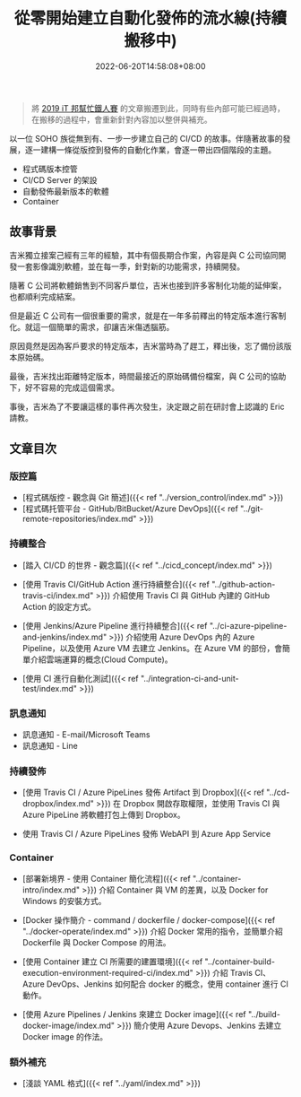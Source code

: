 ﻿---
title: 從零開始建立自動化發佈的流水線(持續搬移中)
description: 這是一位 SOHO 族從無到有、一步一步建立自己的 CI/CD 的故事。隨著故事的推進，將逐一提及版控、測試、訊息通知、CI/CD、Container 等概念，最終將其串接為一條自動化發佈的流水線。
keywords:
  - CI/CD
  - version control
  - Docker
  - 版控
categories:
  - 系列文章
date: 2022-06-20T14:58:08+08:00
lastmod: 2023-06-28T10:31:57+08:00
slug: build-ci-cd-from-scratch
toc: false
---

> 將 [2019 iT 邦幫忙鐵人賽](https://ithelp.ithome.com.tw/users/20107551/ironman/1906) 的文章搬遷到此，同時有些內部可能已經過時，在搬移的過程中，會重新針對內容加以整併與補充。

以一位 SOHO 族從無到有、一步一步建立自己的 CI/CD 的故事。伴隨著故事的發展，逐一建構一條從版控到發佈的自動化作業，會逐一帶出四個階段的主題。

- 程式碼版本控管
- CI/CD Server 的架設
- 自動發佈最新版本的軟體
- Container

<!--more-->

## 故事背景

吉米獨立接案己經有三年的經驗，其中有個長期合作案，內容是與 C 公司協同開發一套影像識別軟體，並在每一季，針對新的功能需求，持續開發。

隨著 C 公司將軟體銷售到不同客戶單位，吉米也接到許多客制化功能的延伸案，也都順利完成結案。

但是最近 C 公司有一個很重要的需求，就是在一年多前釋出的特定版本進行客制化。就這一個簡單的需求，卻讓吉米傷透腦筋。

原因竟然是因為客戶要求的特定版本，吉米當時為了趕工，釋出後，忘了備份該版本原始碼。

最後，吉米找出距離特定版本，時間最接近的原始碼備份檔案，與 C 公司的協助下，好不容易的完成這個需求。

事後，吉米為了不要讓這樣的事件再次發生，決定跟之前在研討會上認識的 Eric 請教。

## 文章目次

### 版控篇

- [程式碼版控 - 觀念與 Git 簡述]({{< ref "../version_control/index.md" >}})
- [程式碼托管平台 - GitHub/BitBucket/Azure DevOps]({{< ref "../git-remote-repositories/index.md" >}})

### 持續整合

- [踏入 CI/CD 的世界 - 觀念篇]({{< ref "../cicd_concept/index.md" >}})
- [使用 Travis CI/GitHub Action 進行持續整合]({{< ref "../github-action-travis-ci/index.md" >}})
  介紹使用 Travis CI 與 GitHub 內建的 GitHub Action 的設定方式。
  
- [使用 Jenkins/Azure Pipeline 進行持續整合]({{< ref "../ci-azure-pipeline-and-jenkins/index.md" >}})
  介紹使用 Azure DevOps 內的 Azure Pipeline，以及使用 Azure VM 去建立 Jenkins。在 Azure VM 的部份，會簡單介紹雲端運算的概念(Cloud Compute)。
  
- [使用 CI 進行自動化測試]({{< ref "../integration-ci-and-unit-test/index.md" >}})

### 訊息通知

- 訊息通知 - E-mail/Microsoft Teams
- 訊息通知 - Line

### 持續發佈

- [使用 Travis CI / Azure PipeLines 發佈 Artifact 到 Dropbox]({{< ref "../cd-dropbox/index.md" >}})
  在 Dropbox 開啟存取權限，並使用 Travis CI 與 Azure PipeLine 將軟體打包上傳到 Dropbox。

- 使用 Travis CI / Azure PipeLines 發佈 WebAPI 到 Azure App Service

### Container

- [部署新境界 - 使用 Container 簡化流程]({{< ref "../container-intro/index.md" >}})
  介紹 Container 與 VM 的差異，以及 Docker for Windows 的安裝方式。
  
- [Docker 操作簡介 - command / dockerfile / docker-compose]({{< ref "../docker-operate/index.md" >}})
  介紹 Docker 常用的指令，並簡單介紹 Dockerfile 與 Docker Compose 的用法。

- [使用 Container 建立 CI 所需要的建置環境]({{< ref "../container-build-execution-environment-required-ci/index.md" >}})
  介紹 Travis CI、Azure DevOps、Jenkins 如何配合 docker 的概念，使用 container 進行 CI 動作。

- [使用 Azure Pipelines / Jenkins 來建立 Docker image]({{< ref "../build-docker-image/index.md" >}})
  簡介使用 Azure Devops、Jenkins 去建立 Docker image 的作法。

### 額外補充

- [淺談 YAML 格式]({{< ref "../yaml/index.md" >}})

